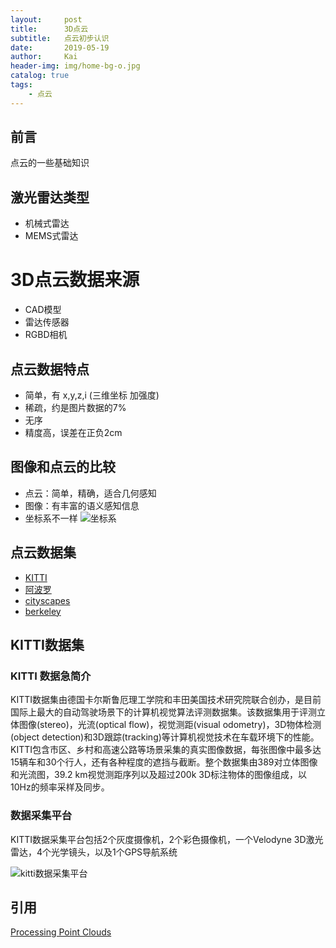 ```yaml
---
layout:     post
title:      3D点云
subtitle:   点云初步认识
date:       2019-05-19
author:     Kai
header-img: img/home-bg-o.jpg
catalog: true
tags:
    - 点云
---
```


## 前言

点云的一些基础知识

## 激光雷达类型
* 机械式雷达
* MEMS式雷达

# 3D点云数据来源
* CAD模型
* 雷达传感器
* RGBD相机

## 点云数据特点
* 简单，有 x,y,z,i (三维坐标 加强度)
* 稀疏，约是图片数据的7%
* 无序
* 精度高，误差在正负2cm

## 图像和点云的比较

* 点云：简单，精确，适合几何感知
* 图像：有丰富的语义感知信息
* 坐标系不一样 ![坐标系](http://ronny.rest/media/tutorials/lidar/point_cloud_coordinates/photo_vs_lidar_axes.png)

## 点云数据集
* [KITTI](http://www.cvlibs.net/datasets/kitti/)
* [阿波罗](http://apolloscape.auto/) 
* [cityscapes](https://www.cityscapes-dataset.com/)
* [berkeley](https://bdd-data.berkeley.edu/)

## KITTI数据集

### KITTI 数据急简介
KITTI数据集由德国卡尔斯鲁厄理工学院和丰田美国技术研究院联合创办，是目前国际上最大的自动驾驶场景下的计算机视觉算法评测数据集。该数据集用于评测立体图像(stereo)，光流(optical flow)，视觉测距(visual odometry)，3D物体检测(object detection)和3D跟踪(tracking)等计算机视觉技术在车载环境下的性能。KITTI包含市区、乡村和高速公路等场景采集的真实图像数据，每张图像中最多达15辆车和30个行人，还有各种程度的遮挡与截断。整个数据集由389对立体图像和光流图，39.2 km视觉测距序列以及超过200k 3D标注物体的图像组成，以10Hz的频率采样及同步。

### 数据采集平台
KITTI数据采集平台包括2个灰度摄像机，2个彩色摄像机，一个Velodyne 3D激光雷达，4个光学镜头，以及1个GPS导航系统

![kitti数据采集平台](https://img-blog.csdn.net/20180521105216125?watermark/2/text/aHR0cHM6Ly9ibG9nLmNzZG4ubmV0L3N5eXlhbw==/font/5a6L5L2T/fontsize/400/fill/I0JBQkFCMA==/dissolve/70)



## 引用
[Processing Point Clouds](http://ronny.rest/tutorials/module/pointclouds_01)








